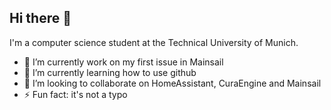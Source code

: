 ## Hi there 👋

I'm a computer science student at the Technical University of Munich.

- 🔭 I’m currently work on my first issue in Mainsail
- 🌱 I’m currently learning how to use github
- 👯 I’m looking to collaborate on HomeAssistant, CuraEngine and Mainsail
- ⚡ Fun fact: it's not a typo

